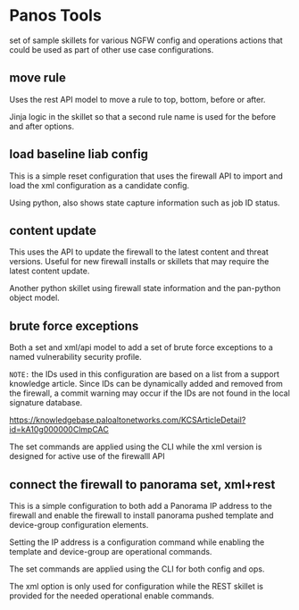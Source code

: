 # Panos Tools

set of sample skillets for various NGFW config and operations actions
that could be used as part of other use case configurations.

## move rule

Uses the rest API model to move a rule to top, bottom, before or after.

Jinja logic in the skillet so that a second rule name is used for the
before and after options.

## load baseline liab config

This is a simple reset configuration that uses the firewall API to
import and load the xml configuration as a candidate config.

Using python, also shows state capture information such as job ID status.

## content update

This uses the API to update the firewall to the latest content and threat
versions. Useful for new firewall installs or skillets that may require
the latest content update.

Another python skillet using firewall state information and the pan-python
object model.

## brute force exceptions

Both a set and xml/api model to add a set of brute force exceptions to a
named vulnerability security profile.

`NOTE:` the IDs used in this configuration are based on a list from a
support knowledge article. Since IDs can be dynamically added and removed
from the firewall, a commit warning may occur if the IDs are not found
in the local signature database.

https://knowledgebase.paloaltonetworks.com/KCSArticleDetail?id=kA10g000000ClmpCAC

The set commands are applied using the CLI while the xml version is designed
for active use of the firewalll API

## connect the firewall to panorama set, xml+rest

This is a simple configuration to both add a Panorama IP address to the firewall
and enable the firewall to install panorama pushed template and device-group
configuration elements.

Setting the IP address is a configuration command while enabling the template
and device-group are operational commands.

The set commands are applied using the CLI for both config and ops.

The xml option is only used for configuration while the REST skillet is
provided for the needed operational enable commands.
